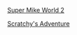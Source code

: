 

[Super Mike World 2](https://drive.google.com/drive/folders/1pJHXvEuAdGG8lgJoJLM1ddq2ZtZ-s1M7?usp=sharing)

[Scratchy's Adventure](https://drive.google.com/drive/folders/1DzYBJAFYs9GGWMm2gb9crN4LLj2TJKyz?usp=sharing)

